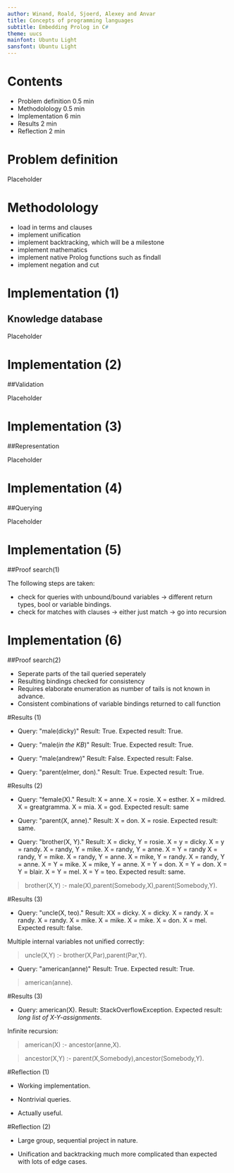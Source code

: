 ```yaml
---
author: Winand, Roald, Sjoerd, Alexey and Anvar
title: Concepts of programming languages
subtitle: Embedding Prolog in C#
theme: uucs
mainfont: Ubuntu Light
sansfont: Ubuntu Light
---
```


# Contents

* Problem definition  0.5 min 
* Methodolology       0.5 min
* Implementation      6 min
* Results             2 min
* Reflection          2 min  


# Problem definition

Placeholder

# Methodolology

* load in terms and clauses
* implement unification
* implement backtracking, which will be a milestone
* implement mathematics 
* implement native Prolog functions such as findall
* implement negation and cut 

# Implementation (1)
## Knowledge database

Placeholder

# Implementation (2)
##Validation

Placeholder

# Implementation (3)
##Representation

Placeholder

# Implementation (4)
##Querying

Placeholder

# Implementation (5)
##Proof search(1)

The following steps are taken:

* check for queries with unbound/bound variables
-> different return types, bool or variable bindings.
* check for matches with clauses
-> either just match
-> go into recursion

# Implementation (6)
##Proof search(2)

* Seperate parts of the tail queried seperately
* Resulting bindings checked for consistency
* Requires elaborate enumeration as number of tails is not known in advance.
* Consistent combinations of variable bindings returned to call function


#Results (1)

* Query: "male(dicky)" Result: True. Expected result: True.

* Query: "male(*in the KB*)" Result: True. Expected result: True.

* Query: "male(andrew)" Result: False. Expected result: False.

* Query: "parent(elmer, don)." Result: True. Expected result: True.

#Results (2)

* Query: "female(X)." Result: X = anne.
X = rosie.
X = esther.
X = mildred.
X = greatgramma.
X = mia.
X = god. Expected result: same

* Query: "parent(X, anne)." Result: X = don.
X = rosie. Expected result: same.

* Query: "brother(X, Y)." Result: X = dicky, Y = rosie.
X = y = dicky.
X = y = randy.
X = randy, Y = mike.
X = randy, Y = anne.
X = Y = randy
X = randy, Y = mike.
X = randy, Y = anne.
X = mike, Y = randy.
X = randy, Y = anne.
X = Y = mike.
X = mike, Y = anne.
X = Y = don.
X = Y = don.
X = Y = blair.
X = Y = mel.
X = Y = teo.
Expected result: same.

> brother(X,Y) :-  male(X),parent(Somebody,X),parent(Somebody,Y).


#Results (3)

* Query: "uncle(X, teo)." Result: XX = dicky.
X = dicky.
X = randy.
X = randy.
X = randy.
X = mike.
X = mike.
X = mike.
X = don.
X = mel. Expected result: false.

Multiple internal variables not unified correctly:

> uncle(X,Y) :- brother(X,Par),parent(Par,Y).

* Query: "american(anne)" Result: True. Expected result: True.

> american(anne).



#Results (3)


* Query: american(X). Result: StackOverflowException. Expected result: *long list of X-Y-assignments*.

Infinite recursion:

> american(X) :- ancestor(anne,X).

> ancestor(X,Y) :- parent(X,Somebody),ancestor(Somebody,Y).

#Reflection (1)

* Working implementation.

* Nontrivial queries.

* Actually useful.

#Reflection (2)

* Large group, sequential project in nature.

* Unification and backtracking much more complicated than expected with lots of edge cases.

<!-- Local Variables:  -->
<!-- pandoc/write: beamer -->
<!-- pandoc/latex-engine: "xelatex" -->
<!-- pandoc/template: "beamer-template.tex" -->
<!-- End:  -->
